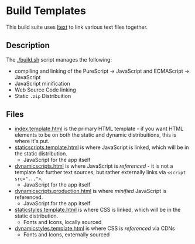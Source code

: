 # Build Templates

This build suite uses [ltext](https://ltext.github.io) to link various text files together.

## Description

The [./build.sh](../build.sh) script manages the following:

- compiling and linking of the PureScript -> JavaScript and ECMAScript -> JavaScript
- JavaScript minification
- Web Source Code linking
- Static `.zip` Distribuition

## Files

- [index.template.html](./index.template.html) is the primary HTML template - if you want
  HTML elements to be on both the static and dynamic distribuitions, this is where it's put.
- [staticscripts.template.html](./staticscripts.template.html) is where JavaScript is linked,
  which will be in the static distribution.
  - JavaScript for the app itself
- [dynamicscripts.html](./dynamicscripts.html) is where JavaScript is _referenced_ - it is not
  a template for further text sources, but rather externally links via `<script src="...">`.
  - JavaScript for the app itself
- [dynamicscripts.production.html](./dynamicscripts.production.html) is where _minified_ JavaScript
  is referenced.
  - JavaScript for the app itself
- [staticstyles.template.html](./staticstyles.template.html) is where CSS is linked,
  which will be in the static distribution.
  - Fonts and Icons, locally sourced
- [dynamicstyles.template.html](./dynamicstyles.template.html) is where CSS is _referenced_ via CDNs
  - Fonts and Icons, externally sourced
